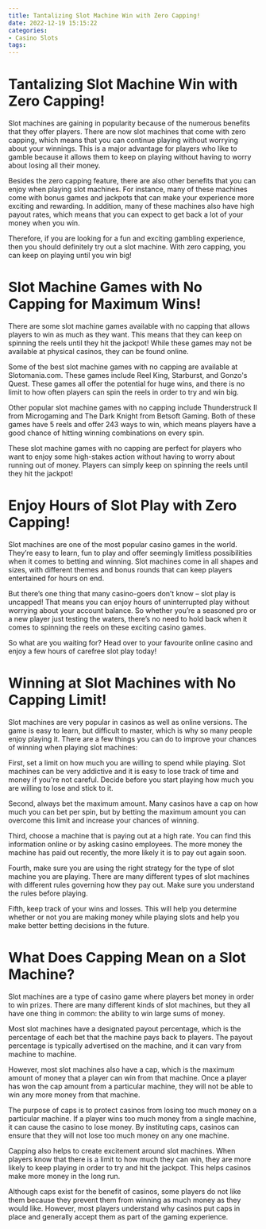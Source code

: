 ```yaml
---
title: Tantalizing Slot Machine Win with Zero Capping!
date: 2022-12-19 15:15:22
categories:
- Casino Slots
tags:
---
```



#  Tantalizing Slot Machine Win with Zero Capping!

Slot machines are gaining in popularity because of the numerous benefits that they offer players. There are now slot machines that come with zero capping, which means that you can continue playing without worrying about your winnings. This is a major advantage for players who like to gamble because it allows them to keep on playing without having to worry about losing all their money.

Besides the zero capping feature, there are also other benefits that you can enjoy when playing slot machines. For instance, many of these machines come with bonus games and jackpots that can make your experience more exciting and rewarding. In addition, many of these machines also have high payout rates, which means that you can expect to get back a lot of your money when you win.

Therefore, if you are looking for a fun and exciting gambling experience, then you should definitely try out a slot machine. With zero capping, you can keep on playing until you win big!

#  Slot Machine Games with No Capping for Maximum Wins!

There are some slot machine games available with no capping that allows players to win as much as they want. This means that they can keep on spinning the reels until they hit the jackpot! While these games may not be available at physical casinos, they can be found online.

Some of the best slot machine games with no capping are available at Slotomania.com. These games include Reel King, Starburst, and Gonzo's Quest. These games all offer the potential for huge wins, and there is no limit to how often players can spin the reels in order to try and win big.

Other popular slot machine games with no capping include Thunderstruck II from Microgaming and The Dark Knight from Betsoft Gaming. Both of these games have 5 reels and offer 243 ways to win, which means players have a good chance of hitting winning combinations on every spin.

These slot machine games with no capping are perfect for players who want to enjoy some high-stakes action without having to worry about running out of money. Players can simply keep on spinning the reels until they hit the jackpot!

#  Enjoy Hours of Slot Play with Zero Capping!

Slot machines are one of the most popular casino games in the world. They’re easy to learn, fun to play and offer seemingly limitless possibilities when it comes to betting and winning. Slot machines come in all shapes and sizes, with different themes and bonus rounds that can keep players entertained for hours on end.

But there’s one thing that many casino-goers don’t know – slot play is uncapped! That means you can enjoy hours of uninterrupted play without worrying about your account balance. So whether you’re a seasoned pro or a new player just testing the waters, there’s no need to hold back when it comes to spinning the reels on these exciting casino games.

So what are you waiting for? Head over to your favourite online casino and enjoy a few hours of carefree slot play today!

#  Winning at Slot Machines with No Capping Limit!

Slot machines are very popular in casinos as well as online versions. The game is easy to learn, but difficult to master, which is why so many people enjoy playing it. There are a few things you can do to improve your chances of winning when playing slot machines:

First, set a limit on how much you are willing to spend while playing. Slot machines can be very addictive and it is easy to lose track of time and money if you're not careful. Decide before you start playing how much you are willing to lose and stick to it.

Second, always bet the maximum amount. Many casinos have a cap on how much you can bet per spin, but by betting the maximum amount you can overcome this limit and increase your chances of winning.

Third, choose a machine that is paying out at a high rate. You can find this information online or by asking casino employees. The more money the machine has paid out recently, the more likely it is to pay out again soon.

Fourth, make sure you are using the right strategy for the type of slot machine you are playing. There are many different types of slot machines with different rules governing how they pay out. Make sure you understand the rules before playing.

Fifth, keep track of your wins and losses. This will help you determine whether or not you are making money while playing slots and help you make better betting decisions in the future.

#  What Does Capping Mean on a Slot Machine?

Slot machines are a type of casino game where players bet money in order to win prizes. There are many different kinds of slot machines, but they all have one thing in common: the ability to win large sums of money.

Most slot machines have a designated payout percentage, which is the percentage of each bet that the machine pays back to players. The payout percentage is typically advertised on the machine, and it can vary from machine to machine.

However, most slot machines also have a cap, which is the maximum amount of money that a player can win from that machine. Once a player has won the cap amount from a particular machine, they will not be able to win any more money from that machine.

The purpose of caps is to protect casinos from losing too much money on a particular machine. If a player wins too much money from a single machine, it can cause the casino to lose money. By instituting caps, casinos can ensure that they will not lose too much money on any one machine.

Capping also helps to create excitement around slot machines. When players know that there is a limit to how much they can win, they are more likely to keep playing in order to try and hit the jackpot. This helps casinos make more money in the long run.

Although caps exist for the benefit of casinos, some players do not like them because they prevent them from winning as much money as they would like. However, most players understand why casinos put caps in place and generally accept them as part of the gaming experience.